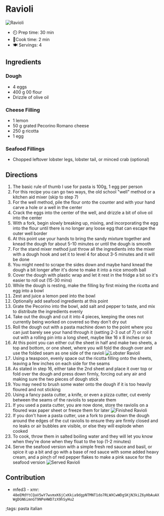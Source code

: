 # Ravioli

![Ravioli](pix/ravioli-01.webp)

- ⏲️ Prep time: 30 min
- 🍳Cook time: 2 min
- 🍽️ Servings: 4

## Ingredients

### Dough

- 4 eggs
- 400 g 00 flour
- Drizzle of olive oil

### Cheese Filling

- 1 lemon
- 50 g grated Pecorino Romano cheese
- 250 g ricotta
- 1 egg

### Seafood Fillings
- Chopped leftover lobster legs, lobster tail, or minced crab (optional)

## Directions

1. The basic rule of thumb I use for pasta is 100g, 1 egg per person
2. For this recipe you can go two ways, the old school "well" method or a kitchen aid mixer (skip to step 7)
3. For the well method, pile the flour onto the counter and with your hand carve a hole or a well in the center
4. Crack the eggs into the center of the well, and drizzle a bit of olive oil into the center
5. With a fork, begin slowly breaking up, mixing, and incorporating the egg into the flour until there is no longer any loose egg that can escape the outer well border
6. At this point use your hands to bring the sandy mixture together and knead the dough for about 5-10 minutes or until the dough is smooth
7. For the stand mixer method just throw all the ingredients into the mixer with a dough hook and set it to level 4 for about 3-5 minutes and it will be done
8. You might need to scrape the sides down and maybe hand knead the dough a bit longer after it's done to make it into a nice smooth ball
9. Cover the dough with plastic wrap and let it rest in the fridge a bit so it's easier to roll out (15-30 mins) 
10. While the dough is resting, make the filling by first mixing the  ricotta and egg into a bowl
11. Zest and juice a lemon peel into the bowl
12. Optionally add seafood ingredients at this point
13. Grate the Pecorino into the bowl, add salt and pepper to taste, and mix to distribute the ingredients evenly
14. Take out the dough and cut it into 4 pieces, keeping the ones not currently being worked on covered so they don't dry out
15. Roll the dough out with a pasta machine down to the point where you can just barely see your hand through it (setting 2-3 out of 7) or roll it out with a rolling pin into a long sheet, maybe like 16 x 8 inches or so
16. At this point you can either cut the sheet in half and make two sheets, a top and bottom, or one sheet, where you will fold the dough over and use the folded seam as one side of the ravioli 
![Lobster Ravioli](pix/ravioli-02.webp)
17. Using a teaspoon, evenly space out the ricotta filling onto the sheets, leaving a few inches on each side for the seams
18. As stated in step 16, either take the 2nd sheet and place it over top or fold over the dough and press down firmly, forcing out any air and making sure the two pieces of dough stick
19. You may need to brush some water onto the dough if it is too heavily floured and not sticking
20. Using a fancy pasta cutter, a knife, or even a pizza cutter, cut evenly between the seams of the raviolis to separate them
21. If you used a pasta cutter, you are now done, store the raviolis on a floured wax paper sheet or freeze them for later
![Finished Ravioli](pix/ravioli-03.webp)
22. If you don't have a pasta cutter, use a fork to press down the dough around the edges of the cut raviolis to ensure they are firmly closed and no leaks or air bubbles are visible, or else they will explode when cooked
23. To cook, throw them in salted boiling water and they will let you know when they're done when they float to the top (1-2 minutes)
24. Serve the seafood version with a simple fresh red sauce and basil, or spice it up a bit and go with a base of red sauce with some added heavy cream, and a pinch of red pepper flakes to make a pink sauce for the seafood version
![Served Ravioli](pix/ravioli-04.webp)

## Contribution

- mfed3 - xmr: `48eEMdYtCQaV5wY7wvmxK6jCxKkia9dgpNTMNT1do7RLWXCwWDgSKjN3kiZ6yHbAuAXWgDGN6imnGT9NPeHWD7zX9hSyHu2`

;tags: pasta italian